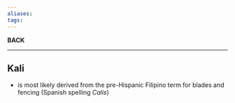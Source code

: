 ```yaml
---
aliases:
tags:
---
```

**BACK**

---
## Kali
- is most likely derived from the pre-Hispanic Filipino term for blades and fencing (Spanish spelling *Calis*)